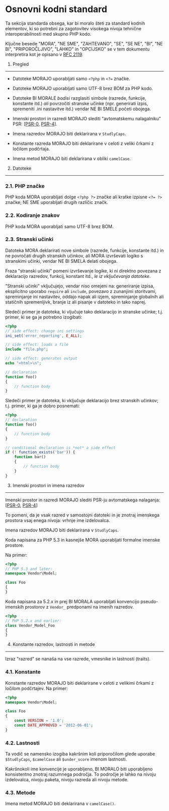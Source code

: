 Osnovni kodni standard
======================

Ta sekcija standarda obsega, kar bi moralo šteti za standard
kodnih elementov, ki so potrebni za zagotovitev visokega nivoja tehnične
interoperabilnosti med skupno PHP kodo.

Ključne besede "MORA", "NE SME", "ZAHTEVANO", "SE", "SE NE", "BI",
"NE BI", "PRIPOROČLJIVO", "LAHKO" in "OPCIJSKO" se v tem dokumentu
interpretira kot je opisano v [RFC 2119].

[RFC 2119]: http://www.ietf.org/rfc/rfc2119.txt
[PSR-0]: https://github.com/php-fig/fig-standards/blob/master/accepted/PSR-0.md
[PSR-4]: https://github.com/php-fig/fig-standards/blob/master/accepted/PSR-4-autoloader.md


1. Pregled
----------

- Datoteke MORAJO uporabljati samo `<?php` in `<?=` značke.

- Datoteke MORAJO uporabljati samo UTF-8 brez BOM za PHP kodo.

- Datoteke BI MORALE *bodisi* razglasiti simbole (razrede, funkcije, konstante itd.)
  *ali* povrzočiti stranske učinke (npr. generirati izpis, spremeniti .ini nastavitve itd.)
  vendar NE BI SMELE početi obojega.

- Imenski prostori in razredi MORAJO slediti "avtomatskemu nalagalniku" PSR: [[PSR-0], [PSR-4]].

- Imena razredov MORAJO biti deklarirana v `StudlyCaps`.

- Konstante razreda MORAJO biti deklarirane v celoti z veliki črkami z ločilom podčrtaja.

- Imena metod MORAJO biti deklarirana v obliki `camelCase`.


2. Datoteke
-----------

### 2.1. PHP značke

PHP koda MORA uporabljati dolge `<?php ?>` značke ali kratke izpisne `<?= ?>` značke; NE SME uporabljati drugih različic značk.

### 2.2. Kodiranje znakov

PHP koda MORA uporabljati samo UTF-8 brez BOM.

### 2.3. Stranski učinki

Datoteka MORA deklarirati nove simbole (razrede, funkcije, konstante
itd.) in ne povročati drugih stranskih učinkov, ali MORA izvrševati logiko s stranskimi
učinki, vendar NE BI SMELA delati obojega.

Fraza "stranski učinki" pomeni izvrševanje logike, ki ni direktno povezana z
deklaracijo razredov, funkcij, konstant itd., *le iz vključevanja
datoteke*.

"Stranski učinki" vključujejo, vendar niso omejeni na: generiranje izpisa, eksplicitno
uporabo `require` ali `include`, povezavo z zunanjimi storitvami, spreminjanje ini
nastavitev, oddajo napak ali izjem, spreminjanje globalnih ali statičnih spremenljivk,
branje iz ali pisanje v datoteko in tako naprej. 

Sledeči primer je datoteka, ki vljučuje tako deklaracijo in stranske učinke;
t.j. primer, ki se ga je potrebno izogibati:

```php
<?php
// side effect: change ini settings
ini_set('error_reporting', E_ALL);

// side effect: loads a file
include "file.php";

// side effect: generates output
echo "<html>\n";

// declaration
function foo()
{
    // function body
}
```

Sledeči primer je datoteka, ki vključuje deklaracijo brez stranskih
učinkov; t.j. primer, ki ga je dobro posnemati:

```php
<?php
// declaration
function foo()
{
    // function body
}

// conditional declaration is *not* a side effect
if (! function_exists('bar')) {
    function bar()
    {
        // function body
    }
}
```


3. Imenski prostori in imena razredov
-------------------------------------

Imenski prostor in razredi MORAJO slediti PSR-ju avtomatskega nalaganja: [[PSR-0], [PSR-4]]

To pomeni, da je vsak razred v samostojni datoteki in je znotraj imenskega prostora
vsaj enega nivoja: vrhnje ime izdelovalca.

Imena razredov MORAJO biti deklarirana v `StudlyCaps`.

Koda napisana za PHP 5.3 in kasnejše MORA uporabljati formalne imenske prostore.

Na primer:

```php
<?php
// PHP 5.3 and later:
namespace Vendor\Model;

class Foo
{
}
```

Koda napisana za 5.2.x in prej BI MORALA uporabljati konvencijo pseudo-imenskih prostorov z `Vendor_` predponami na imenih razredov.

```php
<?php
// PHP 5.2.x and earlier:
class Vendor_Model_Foo
{
}
```

4. Konstante razredov, lastnosti in metode
------------------------------------------

Izraz "razred" se nanaša na vse razrede, vmesnike in lastnosti (traits).

### 4.1. Konstante

Konstante razredov MORAJO biti deklarirane v celoti z velikimi črkami z ločilom podčrtajev.
Na primer:

```php
<?php
namespace Vendor\Model;

class Foo
{
    const VERSION = '1.0';
    const DATE_APPROVED = '2012-06-01';
}
```

### 4.2. Lastnosti

Ta vodič se namensko izogiba kakršnim koli priporočilom glede uporabe
`$StudlyCaps`, `$camelCase` ali `$under_score` imenom lastnosti.

Kakršnokoli ime konvencije je uporabljeno, BI MORALO biti uporabljeno konsistentno znotraj
razumnega področja. To področje je lahko na nivoju izdelovalca, nivoju paketa, nivoju razreda ali nivoju metode.

### 4.3. Metode

Imena metod MORAJO biti deklarirana v `camelCase()`.
